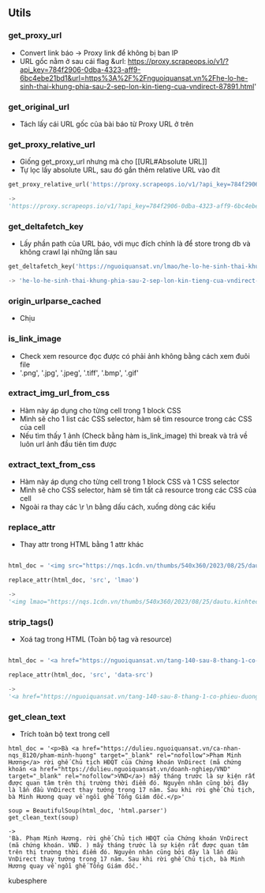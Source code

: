 ## Utils
### get_proxy_url
- Convert link báo -> Proxy link để không bị ban IP
- URL gốc nằm ở sau cái flag &url: https://proxy.scrapeops.io/v1/?api_key=784f2906-0dba-4323-aff9-6bc4ebe21bd1&url=https%3A%2F%2Fnguoiquansat.vn%2Fhe-lo-he-sinh-thai-khung-phia-sau-2-sep-lon-kin-tieng-cua-vndirect-87891.html'

### get_original_url
- Tách lấy cái URL gốc của bài báo từ Proxy URL ở trên

### get_proxy_relative_url
- Giống get_proxy_url nhưng mà cho [[URL#Absolute URL]]
- Tự lọc lấy absolute URL, sau đó gắn thêm relative URL vào đít

``` python
get_proxy_relative_url('https://proxy.scrapeops.io/v1/?api_key=784f2906-0dba-4323-aff9-6bc4ebe21bd1&url=https%3A%2F%2Fnguoiquansat.vn%2Fhe-lo-he-sinh-thai-khung-phia-sau-2-sep-lon-kin-tieng-cua-vndirect-87891.html', 'images/lmao.jpg')

-> 
'https://proxy.scrapeops.io/v1/?api_key=784f2906-0dba-4323-aff9-6bc4ebe21bd1&url=https%3A%2F%2Fnguoiquansat.vn%2Fimages%2Flmao.jpg'
```


### get_deltafetch_key
- Lấy phần path của URL báo, với mục đích chính là để store trong db và không crawl lại những lần sau
``` python
get_deltafetch_key('https://nguoiquansat.vn/lmao/he-lo-he-sinh-thai-khung-phia-sau-2-sep-lon-kin-tieng-cua-vndirect-87891.html')

-> 'he-lo-he-sinh-thai-khung-phia-sau-2-sep-lon-kin-tieng-cua-vndirect-87891.html'
```

### origin_urlparse_cached
- Chịu

### is_link_image
- Check xem resource đọc được có phải ảnh không bằng cách xem đuôi file
- '.png', '.jpg', '.jpeg', '.tiff', '.bmp', '.gif'

### extract_img_url_from_css
- Hàm này áp dụng cho từng cell trong 1 block CSS
- Mình sẽ cho 1 list các CSS selector, hàm sẽ tìm resource trong các CSS của cell
- Nếu tìm thấy 1 ảnh (Check bằng hàm is_link_image) thì break và trả về luôn url ảnh đầu tiên tìm được

### extract_text_from_css
- Hàm này áp dụng cho từng cell trong 1 block CSS và 1 CSS selector
- Mình sẽ cho CSS selector, hàm sẽ tìm tất cả resource trong các CSS của cell
- Ngoài ra thay các \r \n bằng dấu cách, xuống dòng các kiểu

### replace_attr
- Thay attr trong HTML bằng 1 attr khác

``` python

html_doc = '<img src="https://nqs.1cdn.vn/thumbs/540x360/2023/08/25/dautu.kinhtechungkhoan.vn-stores-news_dataimages-2023-082023-25-08-in_social-_mia-du20230825083841.png"'  

replace_attr(html_doc, 'src', 'lmao')

-> 
'<img lmao="https://nqs.1cdn.vn/thumbs/540x360/2023/08/25/dautu.kinhtechungkhoan.vn-stores-news_dataimages-2023-082023-25-08-in_social-_mia-du20230825083841.png"'
```

### strip_tags()
- Xoá tag trong HTML (Toàn bộ tag và resource)

``` python

html_doc = '<a href="https://nguoiquansat.vn/tang-140-sau-8-thang-1-co-phieu-duong-cho-diem-mua-tai-vung-dinh-5-nam-87635.html"><img src="https://nqs.1cdn.vn/thumbs/540x360/2023/08/25/dautu.kinhtechungkhoan.vn-stores-news_dataimages-2023-082023-25-08-in_social-_mia-du20230825083841.png" alt="Tăng 140% sau 8 tháng, 1 cổ phiếu đường cho điểm mua tại vùng đỉnh 5 năm" title="Tăng 140% sau 8 tháng, 1 cổ phiếu đường cho điểm mua tại vùng đỉnh 5 năm"></a>'  

replace_attr(html_doc, 'src', 'data-src')

->
'<a href="https://nguoiquansat.vn/tang-140-sau-8-thang-1-co-phieu-duong-cho-diem-mua-tai-vung-dinh-5-nam-87635.html"></a>'
```


### get_clean_text
- Trích toàn bộ text trong cell

```
html_doc = '<p>Bà <a href="https://dulieu.nguoiquansat.vn/ca-nhan-nqs_8120/pham-minh-huong" target="_blank" rel="nofollow">Phạm Minh Hương</a> rời ghế Chủ tịch HĐQT của Chứng khoán VnDirect (mã chứng khoán <a href="https://dulieu.nguoiquansat.vn/doanh-nghiep/VND" target="_blank" rel="nofollow">VND</a>) mấy tháng trước là sự kiện rất được quan tâm trên thị trường thời điểm đó. Nguyên nhân cũng bởi đây là lần đầu VnDirect thay tướng trong 17 năm. Sau khi rời ghế Chủ tịch, bà Minh Hương quay về ngồi ghế Tổng Giám đốc.</p>'  
  
soup = BeautifulSoup(html_doc, 'html.parser')  
get_clean_text(soup)

->
'Bà. Phạm Minh Hương. rời ghế Chủ tịch HĐQT của Chứng khoán VnDirect (mã chứng khoán. VND. ) mấy tháng trước là sự kiện rất được quan tâm trên thị trường thời điểm đó. Nguyên nhân cũng bởi đây là lần đầu VnDirect thay tướng trong 17 năm. Sau khi rời ghế Chủ tịch, bà Minh Hương quay về ngồi ghế Tổng Giám đốc.'
```


kubesphere 